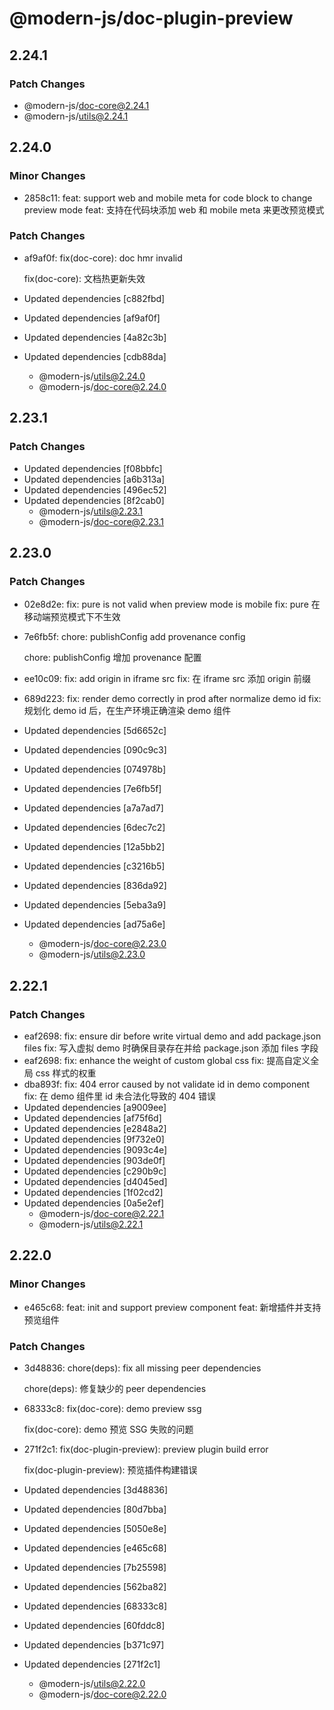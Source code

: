 # @modern-js/doc-plugin-preview

## 2.24.1

### Patch Changes

- @modern-js/doc-core@2.24.1
- @modern-js/utils@2.24.1

## 2.24.0

### Minor Changes

- 2858c11: feat: support web and mobile meta for code block to change preview mode
  feat: 支持在代码块添加 web 和 mobile meta 来更改预览模式

### Patch Changes

- af9af0f: fix(doc-core): doc hmr invalid

  fix(doc-core): 文档热更新失效

- Updated dependencies [c882fbd]
- Updated dependencies [af9af0f]
- Updated dependencies [4a82c3b]
- Updated dependencies [cdb88da]
  - @modern-js/utils@2.24.0
  - @modern-js/doc-core@2.24.0

## 2.23.1

### Patch Changes

- Updated dependencies [f08bbfc]
- Updated dependencies [a6b313a]
- Updated dependencies [496ec52]
- Updated dependencies [8f2cab0]
  - @modern-js/utils@2.23.1
  - @modern-js/doc-core@2.23.1

## 2.23.0

### Patch Changes

- 02e8d2e: fix: pure is not valid when preview mode is mobile
  fix: pure 在移动端预览模式下不生效
- 7e6fb5f: chore: publishConfig add provenance config

  chore: publishConfig 增加 provenance 配置

- ee10c09: fix: add origin in iframe src
  fix: 在 iframe src 添加 origin 前缀
- 689d223: fix: render demo correctly in prod after normalize demo id
  fix: 规划化 demo id 后，在生产环境正确渲染 demo 组件
- Updated dependencies [5d6652c]
- Updated dependencies [090c9c3]
- Updated dependencies [074978b]
- Updated dependencies [7e6fb5f]
- Updated dependencies [a7a7ad7]
- Updated dependencies [6dec7c2]
- Updated dependencies [12a5bb2]
- Updated dependencies [c3216b5]
- Updated dependencies [836da92]
- Updated dependencies [5eba3a9]
- Updated dependencies [ad75a6e]
  - @modern-js/doc-core@2.23.0
  - @modern-js/utils@2.23.0

## 2.22.1

### Patch Changes

- eaf2698: fix: ensure dir before write virtual demo and add package.json files
  fix: 写入虚拟 demo 时确保目录存在并给 package.json 添加 files 字段
- eaf2698: fix: enhance the weight of custom global css
  fix: 提高自定义全局 css 样式的权重
- dba893f: fix: 404 error caused by not validate id in demo component
  fix: 在 demo 组件里 id 未合法化导致的 404 错误
- Updated dependencies [a9009ee]
- Updated dependencies [af75f6d]
- Updated dependencies [e2848a2]
- Updated dependencies [9f732e0]
- Updated dependencies [9093c4e]
- Updated dependencies [903de0f]
- Updated dependencies [c290b9c]
- Updated dependencies [d4045ed]
- Updated dependencies [1f02cd2]
- Updated dependencies [0a5e2ef]
  - @modern-js/doc-core@2.22.1
  - @modern-js/utils@2.22.1

## 2.22.0

### Minor Changes

- e465c68: feat: init and support preview component
  feat: 新增插件并支持预览组件

### Patch Changes

- 3d48836: chore(deps): fix all missing peer dependencies

  chore(deps): 修复缺少的 peer dependencies

- 68333c8: fix(doc-core): demo preview ssg

  fix(doc-core): demo 预览 SSG 失败的问题

- 271f2c1: fix(doc-plugin-preview): preview plugin build error

  fix(doc-plugin-preview): 预览插件构建错误

- Updated dependencies [3d48836]
- Updated dependencies [80d7bba]
- Updated dependencies [5050e8e]
- Updated dependencies [e465c68]
- Updated dependencies [7b25598]
- Updated dependencies [562ba82]
- Updated dependencies [68333c8]
- Updated dependencies [60fddc8]
- Updated dependencies [b371c97]
- Updated dependencies [271f2c1]
  - @modern-js/utils@2.22.0
  - @modern-js/doc-core@2.22.0
